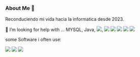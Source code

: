 ### About Me 👋

Reconduciendo mi vida hacia la informatica desde 2023.

🤔 I’m looking for help with ... MYSQL, Java, <img src="https://img.shields.io/badge/Amazon_AWS-FF9900?style=for-the-badge&logo=amazonaws&logoColor=white">, <img src="https://img.shields.io/badge/Apache-D22128?style=for-the-badge&logo=Apache&logoColor=white"> <img src="https://img.shields.io/badge/Bootstrap-563D7C?style=for-the-badge&logo=bootstrap&logoColor=white"> <img src="https://img.shields.io/badge/Junit5-25A162?style=for-the-badge&logo=junit5&logoColor=white"> <img src="	https://img.shields.io/badge/Eclipse-2C2255?style=for-the-badge&logo=eclipse&logoColor=white"> <img src="	https://img.shields.io/badge/Visual_Studio_Code-0078D4?style=for-the-badge&logo=visual%20studio%20code&logoColor=white">  

some Software i often use:

<img src="https://img.shields.io/badge/dbeaver-382923?style=for-the-badge&logo=dbeaver&logoColor=white"> <img src="https://img.shields.io/badge/Sqlite-003B57?style=for-the-badge&logo=sqlite&logoColor=white"> <img src="https://img.shields.io/badge/Oracle-F80000?style=for-the-badge&logo=Oracle&logoColor=white"> 

<!--
**jbarrod529/jbarrod529** is a ✨ _special_ ✨ repository because its `README.md` (this file) appears on your GitHub profile.

Here are some ideas to get you started:

- 🔭 I’m currently working on ...
- 🌱 I’m currently learning ...
- 👯 I’m looking to collaborate on ...
- 
- 💬 Ask me about ...
- 📫 How to reach me: ...
- 😄 Pronouns: ...
- ⚡ Fun fact: ...
-->
